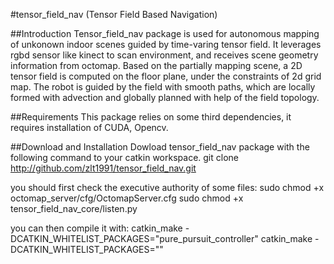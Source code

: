 #tensor_field_nav (Tensor Field Based Navigation)

##Introduction
  Tensor_field_nav package is used for autonomous mapping of unkonown indoor scenes guided by time-varing tensor field. It leverages rgbd sensor like kinect to scan environment, and receives scene geometry information
  from octomap. Based on the partially mapping scene, a 2D tensor field is computed on the floor plane, under the constraints of 2d grid map. The robot is guided by the field with smooth paths, which are locally
  formed with advection and globally planned with help of the field topology.

##Requirements
  This package relies on some third dependencies, it requires installation of CUDA, Opencv.

##Download and Installation
  Dowload tensor_field_nav package with the following command to your catkin workspace.
  git clone http://github.com/zlt1991/tensor_field_nav.git

  you should first check the executive authority of some files:
  sudo chmod +x octomap_server/cfg/OctomapServer.cfg
  sudo chmod +x tensor_field_nav_core/listen.py

  you can then compile it with:
  catkin_make -DCATKIN_WHITELIST_PACKAGES="pure_pursuit_controller"
  catkin_make -DCATKIN_WHITELIST_PACKAGES=""




